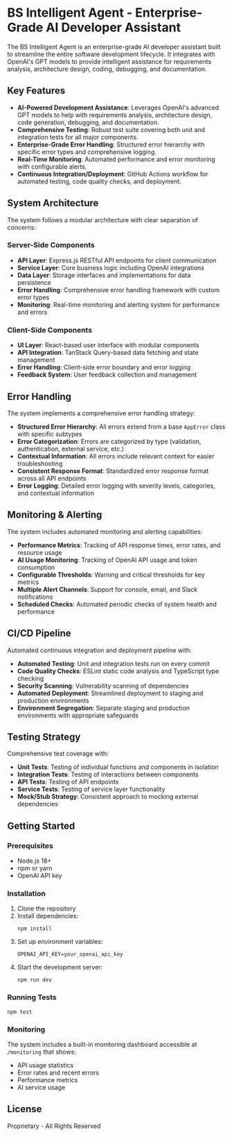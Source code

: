 # BS Intelligent Agent - Enterprise-Grade AI Developer Assistant

The BS Intelligent Agent is an enterprise-grade AI developer assistant built to streamline the entire software development lifecycle. It integrates with OpenAI's GPT models to provide intelligent assistance for requirements analysis, architecture design, coding, debugging, and documentation.

## Key Features

- **AI-Powered Development Assistance**: Leverages OpenAI's advanced GPT models to help with requirements analysis, architecture design, code generation, debugging, and documentation.
- **Comprehensive Testing**: Robust test suite covering both unit and integration tests for all major components.
- **Enterprise-Grade Error Handling**: Structured error hierarchy with specific error types and comprehensive logging.
- **Real-Time Monitoring**: Automated performance and error monitoring with configurable alerts.
- **Continuous Integration/Deployment**: GitHub Actions workflow for automated testing, code quality checks, and deployment.

## System Architecture

The system follows a modular architecture with clear separation of concerns:

### Server-Side Components

- **API Layer**: Express.js RESTful API endpoints for client communication
- **Service Layer**: Core business logic including OpenAI integrations
- **Data Layer**: Storage interfaces and implementations for data persistence
- **Error Handling**: Comprehensive error handling framework with custom error types
- **Monitoring**: Real-time monitoring and alerting system for performance and errors

### Client-Side Components

- **UI Layer**: React-based user interface with modular components
- **API Integration**: TanStack Query-based data fetching and state management
- **Error Handling**: Client-side error boundary and error logging
- **Feedback System**: User feedback collection and management

## Error Handling

The system implements a comprehensive error handling strategy:

- **Structured Error Hierarchy**: All errors extend from a base `AppError` class with specific subtypes
- **Error Categorization**: Errors are categorized by type (validation, authentication, external service, etc.)
- **Contextual Information**: All errors include relevant context for easier troubleshooting
- **Consistent Response Format**: Standardized error response format across all API endpoints
- **Error Logging**: Detailed error logging with severity levels, categories, and contextual information

## Monitoring & Alerting

The system includes automated monitoring and alerting capabilities:

- **Performance Metrics**: Tracking of API response times, error rates, and resource usage
- **AI Usage Monitoring**: Tracking of OpenAI API usage and token consumption
- **Configurable Thresholds**: Warning and critical thresholds for key metrics
- **Multiple Alert Channels**: Support for console, email, and Slack notifications
- **Scheduled Checks**: Automated periodic checks of system health and performance

## CI/CD Pipeline

Automated continuous integration and deployment pipeline with:

- **Automated Testing**: Unit and integration tests run on every commit
- **Code Quality Checks**: ESLint static code analysis and TypeScript type checking
- **Security Scanning**: Vulnerability scanning of dependencies
- **Automated Deployment**: Streamlined deployment to staging and production environments
- **Environment Segregation**: Separate staging and production environments with appropriate safeguards

## Testing Strategy

Comprehensive test coverage with:

- **Unit Tests**: Testing of individual functions and components in isolation
- **Integration Tests**: Testing of interactions between components
- **API Tests**: Testing of API endpoints
- **Service Tests**: Testing of service layer functionality
- **Mock/Stub Strategy**: Consistent approach to mocking external dependencies

## Getting Started

### Prerequisites

- Node.js 18+
- npm or yarn
- OpenAI API key

### Installation

1. Clone the repository
2. Install dependencies:
   ```
   npm install
   ```
3. Set up environment variables:
   ```
   OPENAI_API_KEY=your_openai_api_key
   ```
4. Start the development server:
   ```
   npm run dev
   ```

### Running Tests

```
npm test
```

### Monitoring

The system includes a built-in monitoring dashboard accessible at `/monitoring` that shows:

- API usage statistics
- Error rates and recent errors
- Performance metrics
- AI service usage

## License

Proprietary - All Rights Reserved